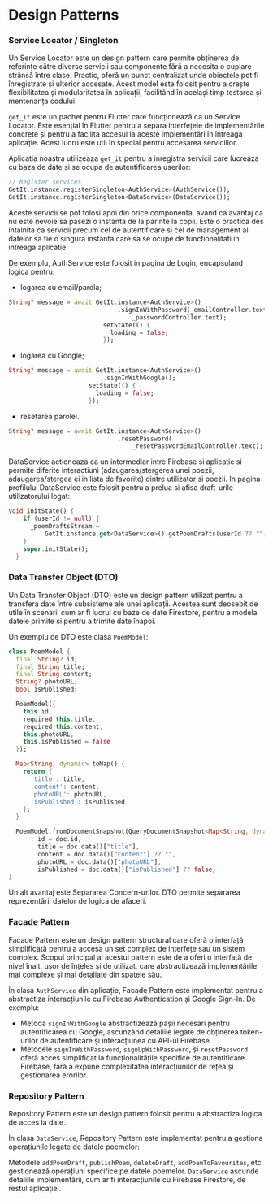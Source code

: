 # Design Patterns

### Service Locator / Singleton

Un Service Locator este un design pattern care permite obținerea de referințe către diverse servicii sau componente fără a necesita o cuplare strânsă între clase. Practic, oferă un punct centralizat unde obiectele pot fi înregistrate și ulterior accesate. Acest model este folosit pentru a crește flexibilitatea și modularitatea în aplicații, facilitând în același timp testarea și mentenanța codului.

`get_it` este un pachet pentru Flutter care funcționează ca un Service Locator. Este esențial în Flutter pentru a separa interfețele de implementările concrete și pentru a facilita accesul la aceste implementări în întreaga aplicație. Acest lucru este util în special pentru accesarea serviciilor. 

Aplicatia noastra utilizeaza `get_it` pentru a inregistra servicii care lucreaza cu baza de date si se ocupa de autentificarea userilor:

``` dart
// Register services
GetIt.instance.registerSingleton<AuthService>(AuthService());
GetIt.instance.registerSingleton<DataService>(DataService());
```

Aceste servicii se pot folosi apoi din orice componenta, avand ca avantaj ca nu este nevoie sa pasezi o instanta de la parinte la copii. Este o practica des intalnita ca servicii precum cel de autentificare
si cel de management al datelor sa fie o singura instanta care sa se ocupe de functionalitati in intreaga aplicatie. 

De exemplu, AuthService este folosit in pagina de Login, encapsuland logica pentru:
- logarea cu email/parola;
``` dart
String? message = await GetIt.instance<AuthService>()
                              .signInWithPassword(_emailController.text,
                                  _passwordController.text);
                          setState(() {
                            loading = false;
                          });

```
- logarea cu Google;
``` dart
String? message = await GetIt.instance<AuthService>()
                          .signInWithGoogle();
                      setState(() {
                        loading = false;
                      });
```
- resetarea parolei.
``` dart
String? message = await GetIt.instance<AuthService>()
                              .resetPassword(
                                  _resetPasswordEmailController.text);
```

DataService actioneaza ca un intermediar intre Firebase si aplicatie si permite diferite interactiuni (adaugarea/stergerea unei poezii, adaugarea/stergea ei in lista de favorite) dintre utilizator si poezii. 
In pagina profilului DataService este folosit pentru a prelua si afisa draft-urile utilizatorului logat: 

``` dart
void initState() {
    if (userId != null) {
      _poemDraftsStream =
          GetIt.instance.get<DataService>().getPoemDrafts(userId ?? "");
    }
    super.initState();
  }
```
### Data Transfer Object (DTO)

Un Data Transfer Object (DTO) este un design pattern utilizat pentru a transfera date între subsisteme ale unei aplicații. Acestea sunt deosebit de utile în scenarii cum ar fi lucrul cu baze de date Firestore, pentru a modela datele primite și pentru a trimite date înapoi.

Un exemplu de DTO este clasa `PoemModel`:

```dart
class PoemModel {
  final String? id;
  final String title;
  final String content;
  String? photoURL;
  bool isPublished;

  PoemModel({
    this.id,
    required this.title,
    required this.content,
    this.photoURL,
    this.isPublished = false
  });

  Map<String, dynamic> toMap() {
    return {
      'title': title,
      'content': content,
      'photoURL': photoURL,
      'isPublished': isPublished
    };
  }

  PoemModel.fromDocumentSnapshot(QueryDocumentSnapshot<Map<String, dynamic>> doc)
      : id = doc.id,
        title = doc.data()["title"],
        content = doc.data()["content"] ?? "",
        photoURL = doc.data()["photoURL"],
        isPublished = doc.data()["isPublished"] ?? false;
}
```

Un alt avantaj este  Separarea Concern-urilor. DTO permite separarea reprezentării datelor de logica de afaceri.

### Facade Pattern

Facade Pattern este un design pattern structural care oferă o interfață simplificată pentru a accesa un set complex de interfețe sau un sistem complex. Scopul principal al acestui pattern este de a oferi o interfață de nivel înalt, ușor de înțeles și de utilizat, care abstractizează implementările mai complexe și mai detaliate din spatele său.

În clasa `AuthService` din aplicație, Facade Pattern este implementat pentru a abstractiza interacțiunile cu Firebase Authentication și Google Sign-In. De exemplu:

-   Metoda `signInWithGoogle` abstractizează pașii necesari pentru autentificarea cu Google, ascunzând detaliile legate de obținerea token-urilor de autentificare și interacțiunea cu API-ul Firebase.
-   Metodele `signInWithPassword`, `signUpWithPassword`, și `resetPassword` oferă acces simplificat la funcționalitățile specifice de autentificare Firebase, fără a expune complexitatea interacțiunilor de rețea și gestionarea erorilor.

### Repository Pattern

Repository Pattern este un design pattern folosit pentru a abstractiza logica de acces la date.

În clasa `DataService`, Repository Pattern este implementat pentru a gestiona operațiunile legate de datele poemelor:

Metodele  `addPoemDraft`, `publishPoem`, `deleteDraft`, `addPoemToFavourites`, etc gestionează operațiuni specifice pe datele poemelor. `DataService` ascunde detaliile implementării, cum ar fi interacțiunile cu Firebase Firestore, de restul aplicației.
